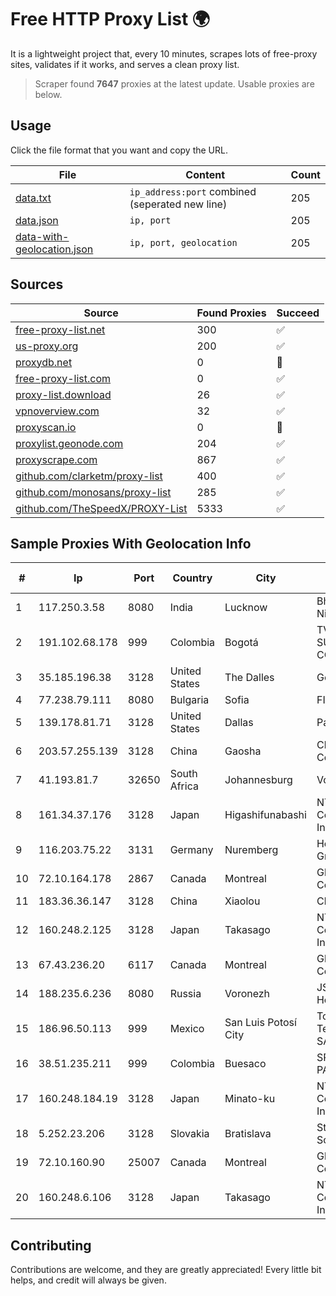
# Free HTTP Proxy List 🌍

It is a lightweight project that, every 10 minutes, scrapes lots of free-proxy sites, validates if it works, and serves a clean proxy list.


> Scraper found **7647** proxies at the latest update. Usable proxies are below.

## Usage

Click the file format that you want and copy the URL.


|File|Content|Count|
|----|-------|-----|
|[data.txt](https://raw.githubusercontent.com/themiralay/Proxy-List-World/master/data.txt)|`ip_address:port` combined (seperated new line)|205|
|[data.json](https://raw.githubusercontent.com/themiralay/Proxy-List-World/master/data.json)|`ip, port`|205|
|[data-with-geolocation.json](https://raw.githubusercontent.com/themiralay/Proxy-List-World/master/data-with-geolocation.json)|`ip, port, geolocation`|205|

## Sources

|Source|Found Proxies|Succeed|
|------|-------------|-------|
|[free-proxy-list.net](https://free-proxy-list.net)|300|✅|
|[us-proxy.org](https://www.us-proxy.org)|200|✅|
|[proxydb.net](http://proxydb.net)|0|🚫|
|[free-proxy-list.com](https://free-proxy-list.com/?page=&port=&type%5B%5D=http&type%5B%5D=https&up_time=0&search=Search)|0|✅|
|[proxy-list.download](https://www.proxy-list.download/HTTP)|26|✅|
|[vpnoverview.com](https://vpnoverview.com/privacy/anonymous-browsing/free-proxy-servers)|32|✅|
|[proxyscan.io](https://www.proxyscan.io)|0|🚫|
|[proxylist.geonode.com](https://proxylist.geonode.com/api/proxy-list?limit=300&page=1&sort_by=lastChecked&sort_type=desc&protocols=http,https)|204|✅|
|[proxyscrape.com](https://api.proxyscrape.com/v2/?request=displayproxies&protocol=http&timeout=10000&country=all&ssl=all&anonymity=all)|867|✅|
|[github.com/clarketm/proxy-list](https://raw.githubusercontent.com/clarketm/proxy-list/master/proxy-list-raw.txt)|400|✅|
|[github.com/monosans/proxy-list](https://raw.githubusercontent.com/monosans/proxy-list/main/proxies/http.txt)|285|✅|
|[github.com/TheSpeedX/PROXY-List](https://raw.githubusercontent.com/TheSpeedX/PROXY-List/master/http.txt)|5333|✅|


## Sample Proxies With Geolocation Info

|#|Ip|Port|Country|City|Internet Service Provider|
|-|--|----|-------|----|-------------------------|
|1|117.250.3.58|8080|India|Lucknow|Bharat Sanchar Nigam Ltd|
|2|191.102.68.178|999|Colombia|Bogotá|TV AZTECA SUCURSAL COLOMBIA|
|3|35.185.196.38|3128|United States|The Dalles|Google LLC|
|4|77.238.79.111|8080|Bulgaria|Sofia|FIBER1|
|5|139.178.81.71|3128|United States|Dallas|Packet Host, Inc.|
|6|203.57.255.139|3128|China|Gaosha|Cloud Computing Corporation|
|7|41.193.81.7|32650|South Africa|Johannesburg|Vox Telecom Ltd|
|8|161.34.37.176|3128|Japan|Higashifunabashi|NTT PC Communications, Inc.|
|9|116.203.75.22|3131|Germany|Nuremberg|Hetzner Online GmbH|
|10|72.10.164.178|2867|Canada|Montreal|GloboTech Communications|
|11|183.36.36.147|3128|China|Xiaolou|Chinanet|
|12|160.248.2.125|3128|Japan|Takasago|NTT PC Communications, Inc.|
|13|67.43.236.20|6117|Canada|Montreal|GloboTech Communications|
|14|188.235.6.236|8080|Russia|Voronezh|JSC "ER-Telecom Holding"|
|15|186.96.50.113|999|Mexico|San Luis Potosí City|Total Play Telecomunicaciones SA De CV|
|16|38.51.235.211|999|Colombia|Buesaco|SP SISTEMAS PALACIOS LTDA|
|17|160.248.184.19|3128|Japan|Minato-ku|NTT PC Communications, Inc.|
|18|5.252.23.206|3128|Slovakia|Bratislava|Stark Industries Solutions LTD|
|19|72.10.160.90|25007|Canada|Montreal|GloboTech Communications|
|20|160.248.6.106|3128|Japan|Takasago|NTT PC Communications, Inc.|



## Contributing

Contributions are welcome, and they are greatly appreciated! Every
little bit helps, and credit will always be given.

